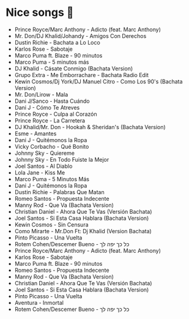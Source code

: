 # Nice songs 👀
- Prince Royce/Marc Anthony - Adicto (feat. Marc Anthony)
- Mr. Don/DJ Khalid/Johandy - Amigos Con Derechos
- Dustin Richie - Bachata a Lo Loco
- Karlos Rose - Sabotaje
- Marco Puma ft. Blaze - 90 minutos
- Marco Puma - 5 minutos más
- DJ Khalid - Cásate Conmigo (Bachata Version)
- Grupo Extra - Me Emborrachare - Bachata Radio Edit
- Kewin Cosmos/Dj York/DJ Manuel Citro - Como Los 90's (Bachata Version)
- Mr. Don/Lirow - Mala
- Dani J/Sanco - Hasta Cuándo
- Dani J - Cómo Te Atreves
- Prince Royce - Culpa al Corazón
- Prince Royce - La Carretera
- DJ Khalid/Mr. Don - Hookah &amp; Sheridan's (Bachata Version)
- Esme - Amantes
- Dani J - Quitémonos la Ropa
- Vicky Corbacho - Qué Bonito
- Johnny Sky - Quiereme
- Johnny Sky - En Todo Fuiste la Mejor
- Joel Santos - Al Diablo
- Lola Jane - Kiss Me
- Marco Puma - 5 Minutos Más
- Dani J - Quitémonos la Ropa
- Dustin Richie - Palabras Que Matan
- Romeo Santos - Propuesta Indecente
- Manny Rod - Que Va (Bachata Version)
- Christian Daniel - Ahora Que Te Vas (Versión Bachata)
- Joel Santos - Si Esta Casa Hablara (Bachata Version)
- Kewin Cosmos - Sin Censura
- Como Mirarte - Mr.Don Ft: Dj Khalid (Version Bachata)
- Pinto Picasso - Una Vuelta
- Rotem Cohen/Descemer Bueno - כל כך יפה לך
- Prince Royce/Marc Anthony - Adicto (feat. Marc Anthony)
- Karlos Rose - Sabotaje
- Marco Puma ft. Blaze - 90 minutos
- Romeo Santos - Propuesta Indecente
- Manny Rod - Que Va (Bachata Version)
- Christian Daniel - Ahora Que Te Vas (Versión Bachata)
- Joel Santos - Si Esta Casa Hablara (Bachata Version)
- Pinto Picasso - Una Vuelta
- Aventura - Inmortal
- Rotem Cohen/Descemer Bueno - כל כך יפה לך
